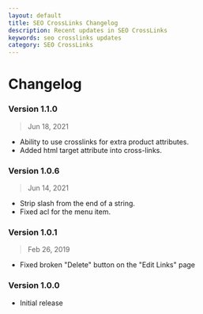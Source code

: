 ```yaml
---
layout: default
title: SEO CrossLinks Changelog
description: Recent updates in SEO CrossLinks
keywords: seo crosslinks updates
category: SEO CrossLinks
---
```


# Changelog

### Version 1.1.0

> Jun 18, 2021

  -  Ability to use crosslinks for extra product attributes.
  -  Added html target attribute into cross-links.

### Version 1.0.6

> Jun 14, 2021

 -  Strip slash from the end of a string.
 -  Fixed acl for the menu item.

### Version 1.0.1

> Feb 26, 2019

 -  Fixed broken "Delete" button on the "Edit Links" page

### Version 1.0.0

 -  Initial release
